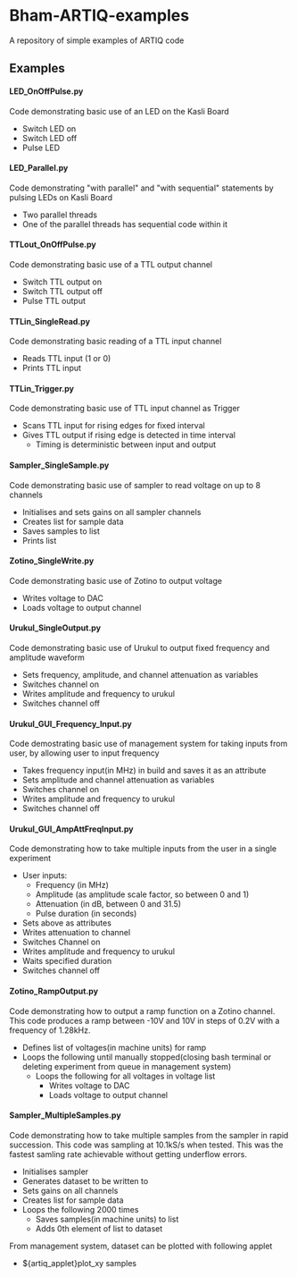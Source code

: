 # Bham-ARTIQ-examples
A repository of simple examples of ARTIQ code

## Examples
#### LED_OnOffPulse.py
Code demonstrating basic use of an LED on the Kasli Board
- Switch LED on
- Switch LED off
- Pulse LED

#### LED_Parallel.py
Code demonstrating "with parallel" and "with sequential" statements by pulsing LEDs on Kasli Board
- Two parallel threads
- One of the parallel threads has sequential code within it

#### TTLout_OnOffPulse.py
Code demonstrating basic use of a TTL output channel 
- Switch TTL output on
- Switch TTL output off
- Pulse TTL output

#### TTLin_SingleRead.py
Code demonstrating basic reading of a TTL input channel
- Reads TTL input (1 or 0)
- Prints TTL input

#### TTLin_Trigger.py
Code demonstrating basic use of TTL input channel as Trigger
- Scans TTL input for rising edges for fixed interval
- Gives TTL output if rising edge is detected in time interval
  - Timing is deterministic between input and output

#### Sampler_SingleSample.py
Code demonstrating basic use of sampler to read voltage on up to 8 channels
- Initialises and sets gains on all sampler channels
- Creates list for sample data
- Saves samples to list
- Prints list

#### Zotino_SingleWrite.py
Code demonstrating basic use of Zotino to output voltage
- Writes voltage to DAC
- Loads voltage to output channel

#### Urukul_SingleOutput.py
Code demonstrating basic use of Urukul to output fixed frequency and amplitude waveform
- Sets frequency, amplitude, and channel attenuation as variables
- Switches channel on
- Writes  amplitude and frequency to urukul
- Switches channel off

#### Urukul_GUI_Frequency_Input.py
Code demostrating basic use of management system for taking inputs from user, by allowing user to input frequency
- Takes frequency input(in MHz) in build and saves it as an attribute
- Sets amplitude and channel attenuation as variables
- Switches channel on
- Writes  amplitude and frequency to urukul
- Switches channel off

#### Urukul_GUI_AmpAttFreqInput.py
Code demonstrating how to take multiple inputs from the user in a single experiment
- User inputs:
  - Frequency (in MHz)
  - Amplitude (as amplitude scale factor, so between 0 and 1)
  - Attenuation (in dB, between 0 and 31.5)
  - Pulse duration (in seconds)
- Sets above as attributes
- Writes attenuation to channel
- Switches Channel on
- Writes amplitude and frequency to urukul
- Waits specified duration
- Switches channel off

#### Zotino_RampOutput.py
Code demonstrating how to output a ramp function on a Zotino channel. 
This code produces a ramp between -10V and 10V in steps of 0.2V with a frequency of 1.28kHz.
- Defines list of voltages(in machine units) for ramp
- Loops the following until manually stopped(closing bash terminal or deleting experiment from queue in management system)
  - Loops the following for all voltages in voltage list
    - Writes voltage to DAC
    - Loads voltage to output channel

#### Sampler_MultipleSamples.py
Code demonstrating how to take multiple samples from the sampler in rapid succession. This code was sampling at 10.1kS/s when tested. 
This was the fastest samling rate achievable without getting underflow errors.
- Initialises sampler
- Generates dataset to be written to
- Sets gains on all channels
- Creates list for sample data
- Loops the following 2000 times 
  - Saves samples(in machine units) to list
  - Adds 0th element of list to dataset

From management system, dataset can be plotted with following applet
- ${artiq_applet}plot_xy samples
